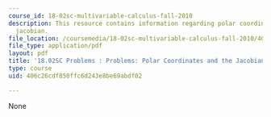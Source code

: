 ```yaml
---
course_id: 18-02sc-multivariable-calculus-fall-2010
description: This resource contains information regarding polar coordinates and the
  jacobian.
file_location: /coursemedia/18-02sc-multivariable-calculus-fall-2010/406c26cdf850ffc6d243e8be69abdf02_MIT18_02SC_pb_54_quest.pdf
file_type: application/pdf
layout: pdf
title: '18.02SC Problems : Problems: Polar Coordinates and the Jacobian'
type: course
uid: 406c26cdf850ffc6d243e8be69abdf02

---
```

None